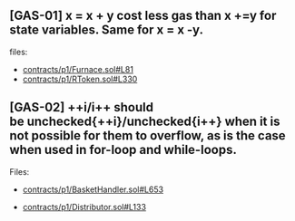 ## [GAS-01] x = x + y cost less gas than x +=y for state variables. Same for x = x -y.

 files: 
- [contracts/p1/Furnace.sol#L81](https://github.com/reserve-protocol/protocol/blob/df7ecadc2bae74244ace5e8b39e94bc992903158/contracts/p1/Furnace.sol#L81)
- [contracts/p1/RToken.sol#L330](https://github.com/reserve-protocol/protocol/blob/df7ecadc2bae74244ace5e8b39e94bc992903158/contracts/p1/RToken.sol#L330)


## [GAS-02] ++i/i++ should be unchecked{++i}/unchecked{i++} when it is not possible for them to overflow, as is the case when used in for-loop and while-loops.

Files:

- [contracts/p1/BasketHandler.sol#L653](https://github.com/reserve-protocol/protocol/blob/df7ecadc2bae74244ace5e8b39e94bc992903158/contracts/p1/BasketHandler.sol#L653)

- [contracts/p1/Distributor.sol#L133](https://github.com/reserve-protocol/protocol/blob/df7ecadc2bae74244ace5e8b39e94bc992903158/contracts/p1/Distributor.sol#L133)

